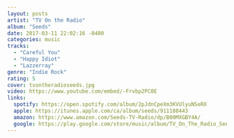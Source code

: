 ```yaml
---
layout: posts
artist: "TV On the Radio"
album: "Seeds"
date: 2017-03-11 22:02:16 -0400
categories: music
tracks:
  - "Careful You"
  - "Happy Idiot"
  - "Lazzerray"
genre: "Indie Rock"
rating: 5
cover: tvontheradioseeds.jpg
video: https://www.youtube.com/embed/-Frvbp2PC0E
links:
  spotify: https://open.spotify.com/album/2pJdnCpeXm3KVUlyuNSeRX
  apple: https://itunes.apple.com/ca/album/seeds/911188443
  amazon: https://www.amazon.com/Seeds-TV-Radio/dp/B00MXGBY4A/
  google: https://play.google.com/store/music/album/TV_On_The_Radio_Seeds?id=Boa3zgmuqsz3gfqxp4brz5dyyia
---
```



